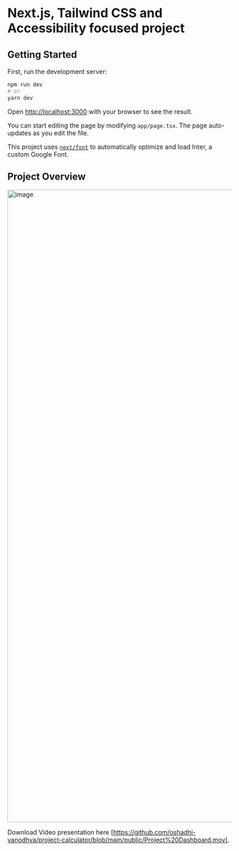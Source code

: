 # Next.js, Tailwind CSS and Accessibility focused project

## Getting Started

First, run the development server:

```bash
npm run dev
# or
yarn dev

```

Open [http://localhost:3000](http://localhost:3000) with your browser to see the result.

You can start editing the page by modifying `app/page.tsx`. The page auto-updates as you edit the file.

This project uses [`next/font`](https://nextjs.org/docs/basic-features/font-optimization) to automatically optimize and load Inter, a custom Google Font.

## Project Overview

<img width="1421" alt="image" src="https://github.com/user-attachments/assets/cf131341-e447-494b-b598-9ec1ac9d83e8">

Download Video presentation here [https://github.com/oshadhi-vanodhya/project-calculator/blob/main/public/Project%20Dashboard.mov].
